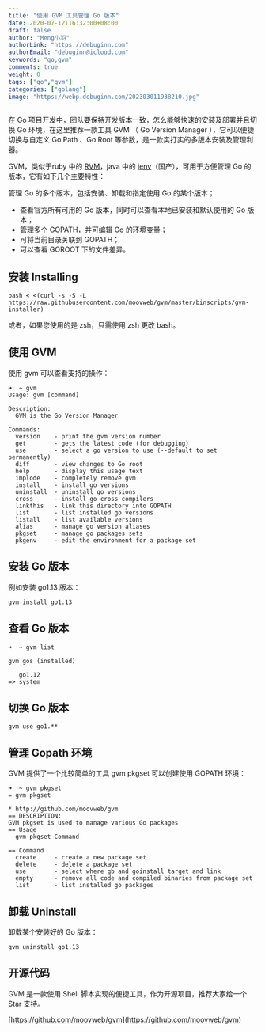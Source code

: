 ```yaml
---
title: "使用 GVM 工具管理 Go 版本"
date: 2020-07-12T16:32:00+08:00
draft: false
author: "Meng小羽"
authorLink: "https://debuginn.com"
authorEmail: "debuginn@icloud.com"
keywords: "go,gvm"
comments: true
weight: 0
tags: ["go","gvm"]
categories: ["golang"]
image: "https://webp.debuginn.com/202303011938210.jpg"
---
```


在 Go 项目开发中，团队要保持开发版本一致，怎么能够快速的安装及部署并且切换 Go 环境，在这里推荐一款工具 GVM （ Go Version Manager ），它可以便捷切换与自定义 Go Path 、Go Root 等参数，是一款实打实的多版本安装及管理利器。

GVM，类似于ruby 中的 [RVM](https://rvm.io/)，java 中的 [jenv](https://github.com/linux-china/jenv)（国产），可用于方便管理 Go 的版本，它有如下几个主要特性：

管理 Go 的多个版本，包括安装、卸载和指定使用 Go 的某个版本；

- 查看官方所有可用的 Go 版本，同时可以查看本地已安装和默认使用的 Go 版本； 
- 管理多个 GOPATH，并可编辑 Go 的环境变量； 
- 可将当前目录关联到 GOPATH； 
- 可以查看 GOROOT 下的文件差异。

## 安装 Installing

```sybase
bash < <(curl -s -S -L https://raw.githubusercontent.com/moovweb/gvm/master/binscripts/gvm-installer)
```
或者，如果您使用的是 zsh，只需使用 zsh 更改 bash。

##  使用 GVM

使用 gvm 可以查看支持的操作：

```shell
➜  ~ gvm     
Usage: gvm [command]

Description:
  GVM is the Go Version Manager

Commands:
  version    - print the gvm version number
  get        - gets the latest code (for debugging)
  use        - select a go version to use (--default to set permanently)
  diff       - view changes to Go root
  help       - display this usage text
  implode    - completely remove gvm
  install    - install go versions
  uninstall  - uninstall go versions
  cross      - install go cross compilers
  linkthis   - link this directory into GOPATH
  list       - list installed go versions
  listall    - list available versions
  alias      - manage go version aliases
  pkgset     - manage go packages sets
  pkgenv     - edit the environment for a package set
```

## 安装 Go 版本

例如安装 go1.13 版本：

```shell
gvm install go1.13
```

## 查看 Go 版本

```shell
➜  ~ gvm list          

gvm gos (installed)

   go1.12
=> system
```

## 切换 Go 版本

```shell
gvm use go1.**
```

## 管理 Gopath 环境

GVM 提供了一个比较简单的工具 gvm pkgset 可以创建使用 GOPATH 环境：

```shell
➜  ~ gvm pkgset
= gvm pkgset

* http://github.com/moovweb/gvm
== DESCRIPTION:
GVM pkgset is used to manage various Go packages
== Usage
  gvm pkgset Command

== Command
  create     - create a new package set
  delete     - delete a package set
  use        - select where gb and goinstall target and link
  empty      - remove all code and compiled binaries from package set
  list       - list installed go packages
```

## 卸载 Uninstall

卸载某个安装好的 Go 版本：

```shell
gvm uninstall go1.13
```

## 开源代码

GVM 是一款使用 Shell 脚本实现的便捷工具，作为开源项目，推荐大家给一个 Star 支持。

[https://github.com/moovweb/gvm](https://github.com/moovweb/gvm)